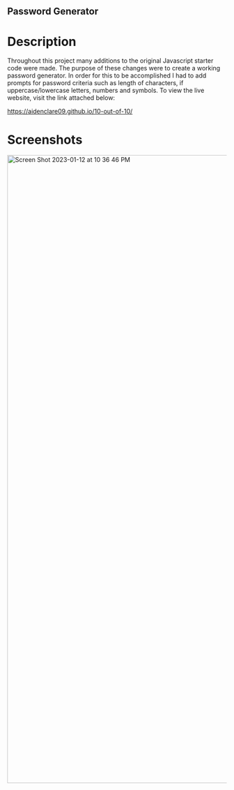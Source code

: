 ## Password Generator 
# Description
Throughout this project many additions to the original Javascript starter code were made. The purpose of these changes were to create a working password generator. In order for this to be accomplished I had to add prompts for password criteria such as length of characters, if uppercase/lowercase letters, numbers and symbols. To view the live website, visit the link attached below:

https://aidenclare09.github.io/10-out-of-10/

# Screenshots

<img width="1440" alt="Screen Shot 2023-01-12 at 10 36 46 PM" src="https://user-images.githubusercontent.com/119896626/212231557-6e90e848-d4cb-4d93-b215-1cb6c46218b3.png">
